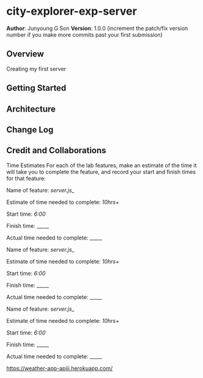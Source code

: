 # city-explorer-exp-server

**Author**: Junyoung G Son
**Version**: 1.0.0 (increment the patch/fix version number if you make more commits past your first submission)

## Overview
Creating my first server

## Getting Started
<!-- What are the steps that a user must take in order to build this app on their own machine and get it running? -->

## Architecture
<!-- Provide a detailed description of the application design. What technologies (languages, libraries, etc) you're using, and any other relevant design information. -->

## Change Log
<!-- Use this area to document the iterative changes made to your application as each feature is successfully implemented. Use time stamps. Here's an example:

01-01-2001 4:59pm - Application now has a fully-functional express server, with a GET route for the location resource. -->

## Credit and Collaborations
<!-- Give credit (and a link) to other people or resources that helped you build this application. -->
Time Estimates
For each of the lab features, make an estimate of the time it will take you to complete the feature, and record your start and finish times for that feature:

Name of feature: _server.js__

Estimate of time needed to complete: _10hrs+_

Start time: _6:00_

Finish time: _____

Actual time needed to complete: _____

Name of feature: _server.js__

Estimate of time needed to complete: _10hrs+_

Start time: _6:00_

Finish time: _____

Actual time needed to complete: _____

Name of feature: _server.js__

Estimate of time needed to complete: _10hrs+_

Start time: _6:00_

Finish time: _____

Actual time needed to complete: _____

https://weather-app-apiii.herokuapp.com/